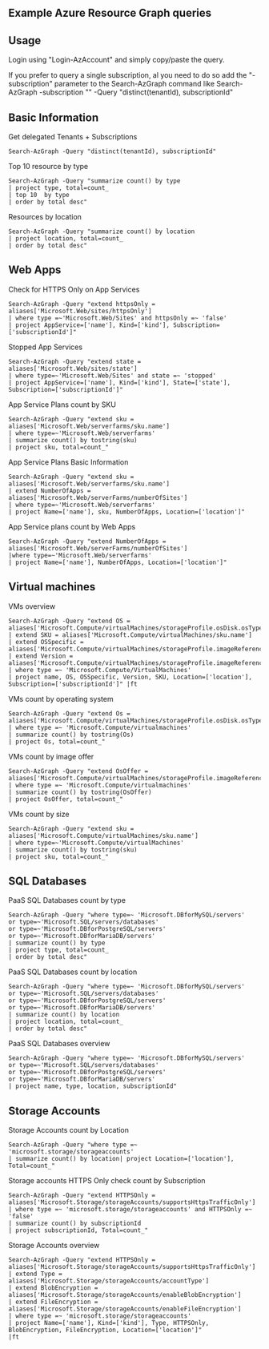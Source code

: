 ## Example Azure Resource Graph queries

## Usage
Login using "Login-AzAccount" and simply copy/paste the query. 

If you prefer to query a single subscription, al you need to do so add the "-subscription" parameter to the Search-AzGraph command
like Search-AzGraph -subscription "<SUBSCRIPTIONID>" -Query "distinct(tenantId), subscriptionId"

## Basic Information
Get delegated Tenants + Subscriptions

```azurepowershell-interactive
Search-AzGraph -Query "distinct(tenantId), subscriptionId"
```

Top 10 resource by type

```azurepowershell-interactive
Search-AzGraph -Query "summarize count() by type 
| project type, total=count_ 
| top 10  by type 
| order by total desc"
```

Resources by location

```azurepowershell-interactive
Search-AzGraph -Query "summarize count() by location 
| project location, total=count_ 
| order by total desc"
```

## Web Apps

Check for HTTPS Only on App Services

```azurepowershell-interactive
Search-AzGraph -Query "extend httpsOnly = aliases['Microsoft.Web/sites/httpsOnly'] 
| where type =~'Microsoft.Web/Sites' and httpsOnly =~ 'false' 
| project AppService=['name'], Kind=['kind'], Subscription=['subscriptionId']"
```

Stopped App Services

```azurepowershell-interactive
Search-AzGraph -Query "extend state = aliases['Microsoft.Web/sites/state'] 
| where type=~'Microsoft.Web/Sites' and state =~ 'stopped' 
| project AppService=['name'], Kind=['kind'], State=['state'], Subscription=['subscriptionId']"
```

App Service Plans count by SKU

```azurepowershell-interactive
Search-AzGraph -Query "extend sku = aliases['Microsoft.Web/serverfarms/sku.name'] 
| where type=~'Microsoft.Web/serverfarms' 
| summarize count() by tostring(sku) 
| project sku, total=count_"
```

App Service Plans Basic Information

```azurepowershell-interactive
Search-AzGraph -Query "extend sku = aliases['Microsoft.Web/serverfarms/sku.name'] 
| extend NumberOfApps = aliases['Microsoft.Web/serverFarms/numberOfSites'] 
| where type=~'Microsoft.Web/serverfarms' 
| project Name=['name'], sku, NumberOfApps, Location=['location']"
```

App Service plans count by Web Apps

```azurepowershell-interactive
Search-AzGraph -Query "extend NumberOfApps = aliases['Microsoft.Web/serverFarms/numberOfSites'] 
|where type=~'Microsoft.Web/serverfarms'
| project Name=['name'], NumberOfApps, Location=['location']"
```

## Virtual machines

VMs overview

```azurepowershell-interactive
Search-AzGraph -Query "extend OS = aliases['Microsoft.Compute/virtualMachines/storageProfile.osDisk.osType'] 
| extend SKU = aliases['Microsoft.Compute/virtualMachines/sku.name'] 
| extend OSSpecific = aliases['Microsoft.Compute/virtualMachines/storageProfile.imageReference.offer'] 
| extend Version = aliases['Microsoft.Compute/virtualMachines/storageProfile.imageReference.sku'] 
| where type =~ 'Microsoft.Compute/VirtualMachines' 
| project name, OS, OSSpecific, Version, SKU, Location=['location'], Subscription=['subscriptionId']" |ft
```

VMs count by operating system

```azurepowershell-interactive
Search-AzGraph -Query "extend Os = aliases['Microsoft.Compute/virtualMachines/storageProfile.osDisk.osType'] 
| where type =~ 'Microsoft.Compute/virtualmachines' 
| summarize count() by tostring(Os) 
| project Os, total=count_"
```

VMs count by image offer

```azurepowershell-interactive
Search-AzGraph -Query "extend OsOffer = aliases['Microsoft.Compute/virtualMachines/storageProfile.imageReference.offer'] 
| where type =~ 'Microsoft.Compute/virtualmachines' 
| summarize count() by tostring(OsOffer) 
| project OsOffer, total=count_"
```

VMs count by size 

```azurepowershell-interactive
Search-AzGraph -Query "extend sku = aliases['Microsoft.Compute/virtualMachines/sku.name'] 
| where type=~'Microsoft.Compute/virtualMachines' 
| summarize count() by tostring(sku) 
| project sku, total=count_"
```

## SQL Databases 

PaaS SQL Databases count by type

```azurepowershell-interactive
Search-AzGraph -Query "where type=~ 'Microsoft.DBforMySQL/servers' 
or type=~'Microsoft.SQL/servers/databases' 
or type=~'Microsoft.DBforPostgreSQL/servers' 
or type=~'Microsoft.DBforMariaDB/servers' 
| summarize count() by type 
| project type, total=count_ 
| order by total desc"
```

PaaS SQL Databases count by location

```azurepowershell-interactive
Search-AzGraph -Query "where type=~ 'Microsoft.DBforMySQL/servers' 
or type=~'Microsoft.SQL/servers/databases' 
or type=~'Microsoft.DBforPostgreSQL/servers' 
or type=~'Microsoft.DBforMariaDB/servers'
| summarize count() by location 
| project location, total=count_ 
| order by total desc"
```

PaaS SQL Databases overview

```azurepowershell-interactive
Search-AzGraph -Query "where type=~ 'Microsoft.DBforMySQL/servers' 
or type=~'Microsoft.SQL/servers/databases' 
or type=~'Microsoft.DBforPostgreSQL/servers' 
or type=~'Microsoft.DBforMariaDB/servers'
| project name, type, location, subscriptionId"
```

## Storage Accounts

Storage Accounts count by Location

```azurepowershell-interactive
Search-AzGraph -Query "where type =~ 'microsoft.storage/storageaccounts' 
| summarize count() by location| project Location=['location'], Total=count_"
```

Storage accounts HTTPS Only check count by Subscription

```azurepowershell-interactive
Search-AzGraph -Query "extend HTTPSOnly = aliases['Microsoft.Storage/storageAccounts/supportsHttpsTrafficOnly'] 
| where type =~ 'microsoft.storage/storageaccounts' and HTTPSOnly =~ 'false' 
| summarize count() by subscriptionId 
| project subscriptionId, Total=count_"
```

Storage Accounts overview
```azurepowershell-interactive
Search-AzGraph -Query "extend HTTPSOnly = aliases['Microsoft.Storage/storageAccounts/supportsHttpsTrafficOnly'] 
| extend Type = aliases['Microsoft.Storage/storageAccounts/accountType'] 
| extend BlobEncryption = aliases['Microsoft.Storage/storageAccounts/enableBlobEncryption'] 
| extend FileEncryption = aliases['Microsoft.Storage/storageAccounts/enableFileEncryption'] 
| where type =~ 'microsoft.storage/storageaccounts'
| project Name=['name'], Kind=['kind'], Type, HTTPSOnly, BlobEncryption, FileEncryption, Location=['location']" 
|ft
```
